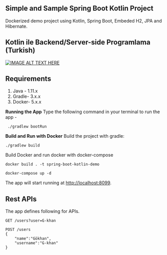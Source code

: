 
## Simple and Sample Spring Boot Kotlin Project

Dockerized demo project using Kotlin, Spring Boot, Embeded H2, JPA and Hibernate.


## Kotlin ile Backend/Server-side Programlama (Turkish)
[![IMAGE ALT TEXT HERE](https://media.kommunity.com/communities/delivery-hero-tech-hub/events/kotlin-ile-backendserver-side-programlama-c9a83374/26871/kotlin-backend.jpg?p=event-640)](https://www.youtube.com/watch?v=ovteP53wzpA)


## Requirements
1.  Java - 1.11.x
2.  Gradle- 3.x.x
3.  Docker- 5.x.x

**Running the App**
Type the following command in your terminal to run the app -

     ./gradlew bootRun
    
**Build and Run with Docker**
Build the project with gradle:

    ./gradlew build

Build Docker and run docker with docker-compose

    docker build . -t spring-boot-kotlin-demo

    docker-compose up -d

The app will start running at  [http://localhost:8099](http://localhost:8099/).

## Rest APIs

The app defines following for APIs.


    GET /users?user=G-khan

    POST /users
    {
	    "name":"Gökhan",
	    "username":"G-khan"
    }
